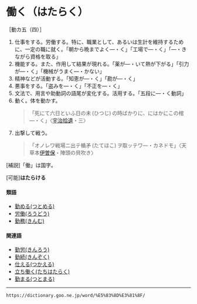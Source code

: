 # 働く（はたらく）

［動カ五（四）］
1. 仕事をする。労働する。特に、職業として、あるいは生計を維持するために、一定の職に就く。「朝から晩までよく―・く」「工場で―・く」「―・きながら資格を取る」
2. 機能する。また、作用して結果が現れる。「薬が―・いて熱が下がる」「引力が―・く」「機械がうまく―・かない」
3. 精神などが活動する。「知恵が―・く」「勘が―・く」
4. 悪事をする。「盗みを―・く」「不正を―・く」
5. 文法で、用言や助動詞の語尾が変化する。活用する。「五段に―・く動詞」
6. 動く。体を動かす。
    >「死にて六日といふ日の未 (ひつじ) の時ばかりに、にはかにこの棺―・く」〈[宇治拾遺](https://dictionary.goo.ne.jp/word/%E5%AE%87%E6%B2%BB%E6%8B%BE%E9%81%BA%E7%89%A9%E8%AA%9E/#jn-18547)・三〉
7. 出撃して戦う。
    >「オノレワ戦場ニ出テ楯矛 (たてほこ) ヲ取ッテワ―・カネドモ」〈天草本[伊曽保](https://dictionary.goo.ne.jp/word/%E4%BC%8A%E6%9B%BD%E4%BF%9D%E7%89%A9%E8%AA%9E/#jn-11941)・陣頭の貝吹き〉
        

\[補説\]「働」は国字。

\[可能\]**はたらける**

#### 類語

-   [勤める(つとめる)](https://dictionary.goo.ne.jp/word/%E5%8B%A4%E3%82%81%E3%82%8B/#jn-147798)
-   [労働(ろうどう)](https://dictionary.goo.ne.jp/word/%E5%8A%B4%E5%83%8D/#jn-235884)
-   [勤務(きんむ)](https://dictionary.goo.ne.jp/word/%E5%8B%A4%E5%8B%99/#jn-59813)

#### 関連語

-   [勤労(きんろう)](https://dictionary.goo.ne.jp/word/%E5%8B%A4%E5%8A%B4/#jn-60007)
-   [勤続(きんぞく)](https://dictionary.goo.ne.jp/word/%E5%8B%A4%E7%B6%9A/#jn-59437)
-   [仕える(つかえる)](https://dictionary.goo.ne.jp/word/%E4%BB%95%E3%81%88%E3%82%8B/#jn-146571)
-   [立ち働く(たちはたらく)](https://dictionary.goo.ne.jp/word/%E7%AB%8B%E5%83%8D%E3%81%8F/#jn-137069)
-   [勤まる(つとまる)](https://dictionary.goo.ne.jp/word/%E5%8B%A4%E3%81%BE%E3%82%8B/#jn-147780)

---
`https://dictionary.goo.ne.jp/word/%E5%83%8D%E3%81%8F/`
